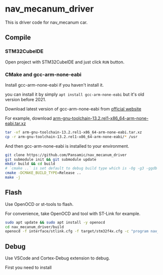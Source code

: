 # nav_mecanum_driver

This is driver code for nav_mecanum car.


## Compile

### STM32CubeIDE

Open project with STM32CubeIDE and just click `RUN` button.

### CMake and gcc-arm-none-eabi

Install gcc-arm-none-eabi if you haven't install it.

you can install it by simply `apt install gcc-arm-none-eabi` but it's old version before 2021.

Download latest version of gcc-arm-none-eabi from [official website](https://developer.arm.com/downloads/-/arm-gnu-toolchain-downloads)

For example, download [arm-gnu-toolchain-13.2.rel1-x86_64-arm-none-eabi.tar.xz](https://developer.arm.com/-/media/Files/downloads/gnu/13.2.rel1/binrel/arm-gnu-toolchain-13.2.rel1-x86_64-arm-none-eabi.tar.xz)

```bash
tar -xf arm-gnu-toolchain-13.2.rel1-x86_64-arm-none-eabi.tar.xz
cp -r arm-gnu-toolchain-13.2.rel1-x86_64-arm-none-eabi/* /usr
```

And then gcc-arm-none-eabi is installed to your environment.

```bash
git clone https://github.com/Pansamic/nav_mecanum_driver
git submodule init && git submodule update
mkdir build && cd build
# `cmake ..` is set default to debug build type which is -Og -g3 -ggdb optimization.
cmake -DCMAKE_BUILD_TYPE=Release ..
make -j
```

## Flash

Use OpenOCD or st-tools to flash.

For convenience, take OpenOCD and tool with ST-Link for example.

```bash
sudo apt update && sudo apt install -y openocd
cd nav_mecanum_driver/build
openocd -f interface/stlink.cfg -f target/stm32f4x.cfg -c "program nav_mecanum_driver verify reset exit"
```

## Debug

Use VSCode and Cortex-Debug extension to debug.

First you need to install 
